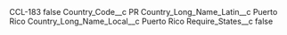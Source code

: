 <?xml version="1.0" encoding="UTF-8"?>
<CustomMetadata xmlns="http://soap.sforce.com/2006/04/metadata" xmlns:xsi="http://www.w3.org/2001/XMLSchema-instance" xmlns:xsd="http://www.w3.org/2001/XMLSchema">
    <label>CCL-183</label>
    <protected>false</protected>
    <values>
        <field>Country_Code__c</field>
        <value xsi:type="xsd:string">PR</value>
    </values>
    <values>
        <field>Country_Long_Name_Latin__c</field>
        <value xsi:type="xsd:string">Puerto Rico</value>
    </values>
    <values>
        <field>Country_Long_Name_Local__c</field>
        <value xsi:type="xsd:string">Puerto Rico</value>
    </values>
    <values>
        <field>Require_States__c</field>
        <value xsi:type="xsd:boolean">false</value>
    </values>
</CustomMetadata>
